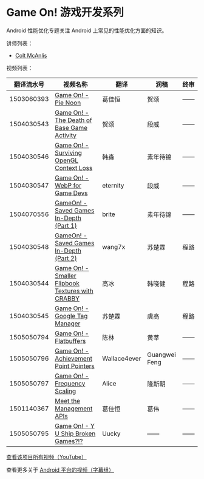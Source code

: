 # Game On! 游戏开发系列

Android 性能优化专题关注 Android 上常见的性能优化方面的知识。

讲师列表：

*   [Colt McAnlis](https://plus.google.com/+ColtMcAnlis)
 
视频列表：

| 翻译流水号 | 视频名称 | 翻译 | 润稿 | 终审 |
| -- | -- | -- | -- | -- |
| 1503060393 | [Game On! - Pie Noon](http://pub.gfansub.com/Android/031-Game-On/1503060393-pie-noon.html)  | 葛佳恒 | 贺颂 | —— |
| 1504030543 | [Game On! - The Death of Base Game Activity](http://pub.gfansub.com/Android/031-Game-On/1504030543-the-death-of-base-game-activity.html)  | 贺颂 | 段威 | —— |
| 1504030546 | [Game On! - Surviving OpenGL Context Loss](http://pub.gfansub.com//Android/031-Game-On/1504030546-surviving-opengl-context-loss.html)  | 韩淼 | 素年待锦 | —— |
| 1504030547 | [Game On! - WebP for Game Devs](http://pub.gfansub.com/Android/031-Game-On/1504030547-webp-for-game-devs.html)  | eternity | 段威 | —— |
| 1504070556 | [GameOn! - Saved Games In-Depth (Part 1)](http://pub.gfansub.com/Android/031-Game-On/1504070556-saved-games-in-depth-part_1.html)  | brite | 素年待锦 | —— |
| 1504030548 | [GameOn! - Saved Games In-Depth (Part 2)](http://pub.gfansub.com/Android/031-Game-On/1504030548-saved-games-in-depth-part_2.html)  | wang7x | 苏楚霖 | 程路 |
| 1504030544 | [Game On! - Smaller Flipbook Textures with CRABBY](http://pub.gfansub.com/Android/031-Game-On/1504030544-smaller-flipbook-textures-with-crabby.html)  | 高冰 | 韩晓健 | 程路 |
| 1504030545 | [Game On! - Google Tag Manager](http://pub.gfansub.com/Android/031-Game-On/1504030545-google-tag-manager.html)  | 苏楚霖 | 虞高 | 程路 |
| 1505050794 | [Game On! - Flatbuffers](http://pub.gfansub.com/Android/031-Game-On/1505050794-flatbuffers.html)  | 陈林 | 黄莘 | —— |
| 1505050796 | [Game On! - Achievement Point Pointers](http://pub.gfansub.com/Android/031-Game-On/1505050796-achievement-point-pointers.html)  | Wallace4ever | Guangwei Feng | —— |
| 1505050797 | [Game On! - Frequency Scaling](http://pub.gfansub.com/Android/031-Game-On/1505050797-frequency-scaling.html)  | Alice | 隆斯朝 | ——	|
| 1501140367 | [Meet the Management APIs](http://pub.gfansub.com/Android/031-Game-On/1501140367-meet-the-management-apis.html)  | 葛佳恒 | 葛伟 | —— |
| 1505050795 | [Game On! - Y U Ship Broken Games?!?](http://pub.gfansub.com/Android/031-Game-On/1505050795-y-u-ship-broken-games.html)  | Uucky | —— | —— |

[查看该项目所有视频（YouTube）](https://www.youtube.com/playlist?list=PLOU2XLYxmsIKxwLEpFSWvCgdfEYlBQijk)

查看更多关于 [Android 平台的视频（字幕组）](http://pub.gfansub.com/Android/index.html)
